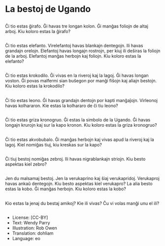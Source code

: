 # La bestoj de Ugando

##
Ĉi tio estas ĝirafo. Ĝi havas tre longan kolon. Ĝi manĝas foliojn de altaj arboj. Kiu koloro estas la ĝirafo?

##
Ĉi tio estas elefanto. Virelefantoj havas blankajn dentegojn. Ili havas grandajn orelojn. Elefantoj havas longajn rostrojn, per kiuj ili deŝiras la foliojn de la arboj. Elefantoj manĝas herbojn kaj foliojn. Kiu koloro estas la elefanto?

##
Ĉi tio estas krokodilo. Ĝi vivas en la riveroj kaj la lagoj. Ĝi havas longan voston. Ĝi povas malfermi sian buŝegon por manĝi fiŝojn kaj aliajn bestojn. Kiu koloro estas la krokodilo?

##
Ĉi tio estas leono. Ĝi havas grandajn dentojn por kapti manĝaĵojn. Virleonoj havas kolhararon. Kie estas la kolhararo de ĉi tiu leono?

##
Ĉi tio estas griza kronogruo. Ĝi estas la simbolo de la Ugando. Ĝi havas longajn krurojn kaj sur la kapo kronon. Kiu koloro estas la griza kronogruo?

##
Ĉi tio estas akvobubalo. Ĝi manĝas herbojn kaj vivas apud la riveroj kaj la lagoj. Kiel nomiĝas tiuj, kiu kreskas sur la kapo?

##
Ĉi tiuj bestoj nomiĝas zebroj. Ili havas nigrablankajn striojn. Kiu besto aspektas kiel zebro?

##
Jen du malsamaj bestoj. Jen la verukaprino kaj ŝiaj verukapridoj. Verukaproj havas ankaŭ dentegojn. Kiu besto aspektas kiel verukapro? La alia besto estas la kobo. Ĝi manĝas herbojn. Kiu koloro estas la kobo?

##
Kio estas la jenaj du bestaj amikoj? Kie ili vivas? Ĉu vi volas manĝi unu el ili?

##
* License: [CC-BY]
* Text: Wendy Parry
* Illustration: Rob Owen
* Translation: dohliam
* Language: eo
